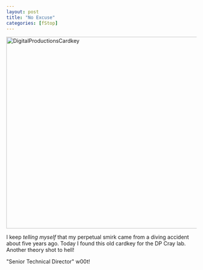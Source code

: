 ```yaml
---
layout: post
title: "No Excuse"
categories: [fStop]
---
```

<img alt="DigitalProductionsCardkey" src="http://www.botzilla.com/blog/pix2005/DigitalProductionsCardkey.jpg" width="807" height="509" border="0" />

I keep <i>telling myself</i> that my perpetual smirk came from a diving accident about five years ago. Today I found this old cardkey for the DP Cray lab. Another theory shot to hell!

"Senior Technical Director" w00t!



